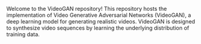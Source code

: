Welcome to the VideoGAN repository! This repository hosts the implementation of Video Generative Adversarial Networks (VideoGAN), a deep learning model for generating realistic videos. VideoGAN is designed to synthesize video sequences by learning the underlying distribution of training data.
